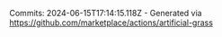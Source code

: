 Commits: 2024-06-15T17:14:15.118Z - Generated via https://github.com/marketplace/actions/artificial-grass
<br>
